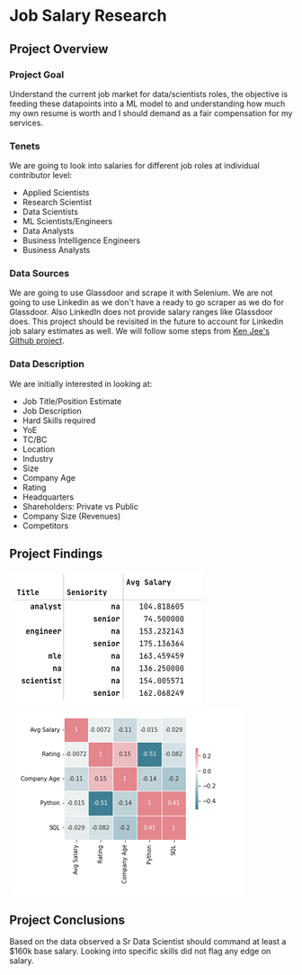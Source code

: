 # Job Salary Research
## Project Overview
### Project Goal
Understand the current job market for data/scientists roles, the objective is feeding these datapoints into a ML model to and understanding how much my own resume is worth and I should demand as a fair compensation for my services.
### Tenets
We are going to look into salaries for different job roles at individual contributor level:
- Applied Scientists
- Research Scientist
- Data Scientists
- ML Scientists/Engineers
- Data Analysts
- Business Intelligence Engineers
- Business Analysts
### Data Sources
We are going to use Glassdoor and scrape it with Selenium. We are not going to use Linkedin as we don't have a ready to go scraper as we do for Glassdoor. Also LinkedIn does not provide salary ranges like Glassdoor does.
This project should be revisited in the future to account for Linkedin job salary estimates as well.
We will follow some steps from [Ken Jee's Github project](https://github.com/PlayingNumbers/ds_salary_proj).
### Data Description
We are initially interested in looking at:
- Job Title/Position Estimate
- Job Description
- Hard Skills required
- YoE
- TC/BC
- Location
- Industry
- Size
- Company Age
- Rating
- Headquarters
- Shareholders: Private vs Public
- Company Size (Revenues)
- Competitors
## Project Findings
![](https://github.com/niccolog/python_learning_projects/blob/main/own_projects/Job_salary_search/avg_salary_seattle.png)
![](https://github.com/niccolog/python_learning_projects/blob/main/own_projects/Job_salary_search/job_corr.png)
## Project Conclusions
Based on the data observed a Sr Data Scientist should command at least a $160k base salary. Looking into specific skills did not flag any edge on salary.
